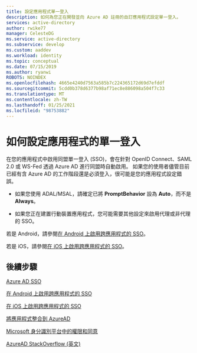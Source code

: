```yaml
---
title: 設定應用程式單一登入
description: 如何為您正在開發並向 Azure AD 註冊的自訂應用程式設定單一登入。
services: active-directory
author: rwike77
manager: CelesteDG
ms.service: active-directory
ms.subservice: develop
ms.custom: aaddev
ms.workload: identity
ms.topic: conceptual
ms.date: 07/15/2019
ms.author: ryanwi
ROBOTS: NOINDEX
ms.openlocfilehash: 4665e4240d7563a585b7c224365172d69d7efddf
ms.sourcegitcommit: 5cdd0b378d6377b98af71ec8e886098a504f7c33
ms.translationtype: MT
ms.contentlocale: zh-TW
ms.lasthandoff: 01/25/2021
ms.locfileid: "98753882"
---
```

# <a name="how-to-configure-single-sign-on-for-an-application"></a>如何設定應用程式的單一登入

在您的應用程式中啟用同盟單一登入 (SSO)，會在針對 OpenID Connect、SAML 2.0 或 WS-Fed 透過 Azure AD 進行同盟時自動啟用。 如果您的使用者儘管目前已經有含 Azure AD 的工作階段還是必須登入，很可能是您的應用程式設定錯誤。

* 如果您使用 ADAL/MSAL，請確定已將 **PromptBehavior** 設為 **Auto**，而不是 **Always**。

* 如果您正在建置行動裝置應用程式，您可能需要其他設定來啟用代理或非代理的 SSO。

若是 Android，請參閱[在 Android 上啟用跨應用程式的 SSO](../azuread-dev/howto-v1-enable-sso-android.md)。<br>

若是 iOS，請參閱[在 iOS 上啟用跨應用程式的 SSO](../azuread-dev/howto-v1-enable-sso-ios.md)。

## <a name="next-steps"></a>後續步驟

[Azure AD SSO](../manage-apps/what-is-single-sign-on.md)<br>

[在 Android 上啟用跨應用程式的 SSO](../azuread-dev/howto-v1-enable-sso-android.md)<br>

[在 iOS 上啟用跨應用程式的 SSO](../azuread-dev/howto-v1-enable-sso-ios.md)<br>

[將應用程式整合到 AzureAD](./quickstart-register-app.md)<br>

[Microsoft 身分識別平台中的權限和同意](./v2-permissions-and-consent.md)<br>

[AzureAD StackOverflow (英文)](https://stackoverflow.com/questions/tagged/azure-active-directory)